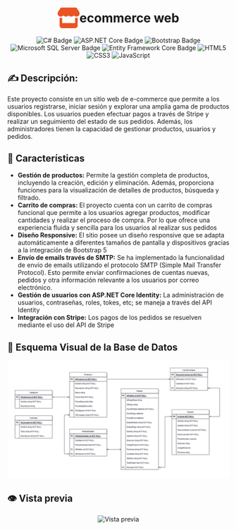 <h1 align="center" style="display:flex;justify-content:center; align-items:center;"><img width="50" src="ECommerceWeb/wwwroot/images/sobre_el_proyecto/tienda-logo.png"></img> ecommerce web</h1>
<p align="center">
<p align="center">
  
<div align="center">
   <img src="https://img.shields.io/badge/-C%20Sharp-239120?logo=c-sharp&logoColor=white&style=plastic" alt="C# Badge" height="20">
  <img src="https://img.shields.io/badge/-ASP.NET%20Core-512BD4?logo=dotnet&logoColor=white&style=plastic" alt="ASP.NET Core Badge" height="20">
  <img src="https://img.shields.io/badge/-Bootstrap-7952B3?logo=bootstrap&logoColor=white&style=plastic" alt="Bootstrap Badge" height="20">
  <img src="https://img.shields.io/badge/-Microsoft%20SQL%20Server-CC2927?logo=microsoft-sql-server&logoColor=white&style=plastic" alt="Microsoft SQL Server Badge" height="20">
  <img src="https://img.shields.io/badge/-Entity%20Framework%20Core-512BD4?style=plastic" alt="Entity Framework Core Badge" height="20">
  <img src="https://img.shields.io/badge/-HTML5-E34F26?logo=html5&logoColor=white&style=plastic" alt="HTML5" height="20">
  <img src="https://img.shields.io/badge/-CSS3-1572B6?logo=css3&logoColor=white&style=plastic" alt="CSS3" height="20">
  <img src="https://img.shields.io/badge/-JavaScript-yellow?logo=javascript&style=plastic" alt="JavaScript" height="20">
</div>

## ✍ Descripción:
Este proyecto consiste en un sitio web de e-commerce que permite a los usuarios registrarse, iniciar sesión y explorar una amplia gama de productos disponibles.
Los usuarios pueden efectuar pagos a través de Stripe y realizar un seguimiento del estado de sus pedidos. Además, los administradores tienen la capacidad de gestionar productos, usuarios y pedidos.

## 📜 Características
- **Gestión de productos:** Permite la gestión completa de productos, incluyendo la creación, edición y eliminación. Además, proporciona funciones para la visualización de detalles de productos, búsqueda y filtrado.
- **Carrito de compras:** El proyecto cuenta con un carrito de compras funcional que permite a los usuarios agregar productos, modificar cantidades y realizar el proceso de compra. Por lo que ofrece una experiencia fluida y sencilla para los usuarios al realizar sus pedidos
- **Diseño Responsive:** El sitio posee un diseño responsive que se adapta automáticamente a diferentes tamaños de pantalla y dispositivos gracias a la integración de Bootstrap 5
- **Envío de emails través de SMTP:** Se ha implementado la funcionalidad de envío de emails utilizando el protocolo SMTP (Simple Mail Transfer Protocol). Esto permite enviar confirmaciones de cuentas nuevas, pedidos y otra información relevante a los usuarios por correo electrónico.
- **Gestión de usuarios con ASP.NET Core Identity:** La administración de usuarios, contraseñas, roles, tokes, etc; se maneja a través del API Identity
- **Integración con Stripe:** Los pagos de los pedidos se resuelven mediante el uso del API de Stripe
## 📁 Esquema Visual de la Base de Datos
<div align="center">
	<img src="ECommerceWeb/wwwroot/images/sobre_el_proyecto/DER_oscuro.png">
</div>

## 👁️ Vista previa
<p align="center">
  <img width="75%" src="ECommerceWeb/wwwroot/images/sobre_el_proyecto/VistaPrevia.gif" alt="Vista previa">
</p>
